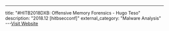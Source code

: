 ---
title: "#HITB2018DXB: Offensive Memory Forensics - Hugo Teso"
description: "2018.12 [hitbsecconf]"
external_category: "Malware Analysis"
---[Visit Website](https://www.youtube.com/watch?v=P-OpyGJcMHE)

